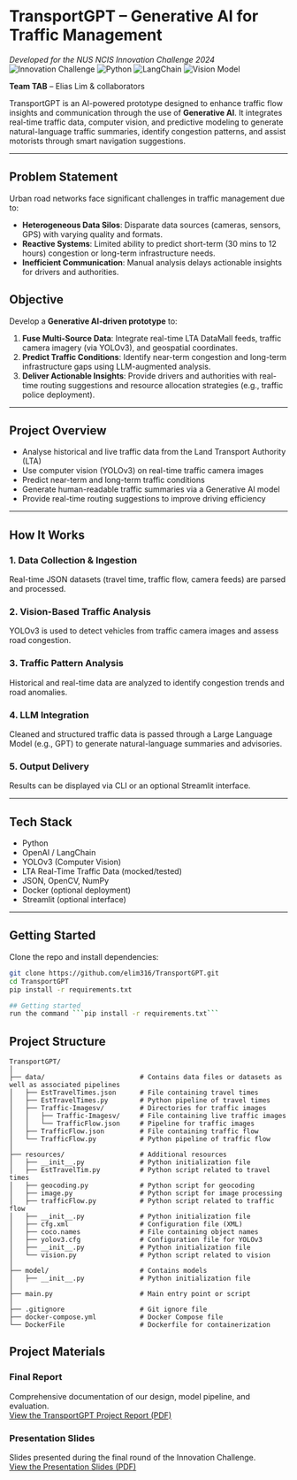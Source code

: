 # TransportGPT – Generative AI for Traffic Management  
*Developed for the NUS NCIS Innovation Challenge 2024*  
![Innovation Challenge](https://img.shields.io/badge/Innovation-Challenge-orange)
![Python](https://img.shields.io/badge/Built%20With-Python-blue)
![LangChain](https://img.shields.io/badge/AI%20Framework-LangChain-green)
![Vision Model](https://img.shields.io/badge/CV-YOLOv3-red)

**Team TAB** – Elias Lim & collaborators

TransportGPT is an AI-powered prototype designed to enhance traffic flow insights and communication through the use of **Generative AI**. It integrates real-time traffic data, computer vision, and predictive modeling to generate natural-language traffic summaries, identify congestion patterns, and assist motorists through smart navigation suggestions.

---

## Problem Statement
Urban road networks face significant challenges in traffic management due to:
- **Heterogeneous Data Silos**: Disparate data sources (cameras, sensors, GPS) with varying quality and formats.
- **Reactive Systems**: Limited ability to predict short-term (30 mins to 12 hours) congestion or long-term infrastructure needs.
- **Inefficient Communication**: Manual analysis delays actionable insights for drivers and authorities.

## Objective
Develop a **Generative AI-driven prototype** to:
1. **Fuse Multi-Source Data**: Integrate real-time LTA DataMall feeds, traffic camera imagery (via YOLOv3), and geospatial coordinates.
2. **Predict Traffic Conditions**: Identify near-term congestion and long-term infrastructure gaps using LLM-augmented analysis.
3. **Deliver Actionable Insights**: Provide drivers and authorities with real-time routing suggestions and resource allocation strategies (e.g., traffic police deployment).

---

## Project Overview

- Analyse historical and live traffic data from the Land Transport Authority (LTA)
- Use computer vision (YOLOv3) on real-time traffic camera images
- Predict near-term and long-term traffic conditions
- Generate human-readable traffic summaries via a Generative AI model
- Provide real-time routing suggestions to improve driving efficiency

---

## How It Works

### 1. Data Collection & Ingestion  
Real-time JSON datasets (travel time, traffic flow, camera feeds) are parsed and processed.

### 2. Vision-Based Traffic Analysis  
YOLOv3 is used to detect vehicles from traffic camera images and assess road congestion.

### 3. Traffic Pattern Analysis  
Historical and real-time data are analyzed to identify congestion trends and road anomalies.

### 4. LLM Integration  
Cleaned and structured traffic data is passed through a Large Language Model (e.g., GPT) to generate natural-language summaries and advisories.

### 5. Output Delivery  
Results can be displayed via CLI or an optional Streamlit interface.

---

## Tech Stack

- Python  
- OpenAI / LangChain  
- YOLOv3 (Computer Vision)  
- LTA Real-Time Traffic Data (mocked/tested)  
- JSON, OpenCV, NumPy  
- Docker (optional deployment)  
- Streamlit (optional interface)

---


## Getting Started

Clone the repo and install dependencies:

```bash
git clone https://github.com/elim316/TransportGPT.git
cd TransportGPT
pip install -r requirements.txt

## Getting started
run the command ```pip install -r requirements.txt```
```

## Project Structure
```
TransportGPT/
│
├── data/                        # Contains data files or datasets as well as associated pipelines
│   ├── EstTravelTimes.json      # File containing travel times
│   ├── EstTravelTimes.py        # Python pipeline of travel times
│   ├── Traffic-Imagesv/         # Directories for traffic images
│   │   ├── Traffic-Imagesv/     # File containing live traffic images
│   │   └── TrafficFlow.json     # Pipeline for traffic images
│   ├── TrafficFlow.json         # File containing traffic flow
│   └── TrafficFlow.py           # Python pipeline of traffic flow 
│
├── resources/                   # Additional resources
│   ├── __init__.py              # Python initialization file
│   ├── EstTravelTim.py          # Python script related to travel times
│   ├── geocoding.py             # Python script for geocoding
│   ├── image.py                 # Python script for image processing
│   ├── trafficFlow.py           # Python script related to traffic flow
│   ├── __init__.py              # Python initialization file
│   ├── cfg.xml                  # Configuration file (XML)
│   ├── coco.names               # File containing object names
│   ├── yolov3.cfg               # Configuration file for YOLOv3
│   ├── __init__.py              # Python initialization file
│   └── vision.py                # Python script related to vision
│
├── model/                       # Contains models
│   ├── __init__.py              # Python initialization file
│
├── main.py                      # Main entry point or script
│
├── .gitignore                   # Git ignore file
├── docker-compose.yml           # Docker Compose file
└── DockerFile                   # Dockerfile for containerization
```

## Project Materials

### Final Report  
Comprehensive documentation of our design, model pipeline, and evaluation.  
[View the TransportGPT Project Report (PDF)](https://github.com/elim316/TransportGPT/blob/main/TransportGPT_Report.pdf)

### Presentation Slides  
Slides presented during the final round of the Innovation Challenge.  
[View the Presentation Slides (PDF)](https://github.com/elim316/TransportGPT/blob/main/TransportGPT_Presentation.pdf)
